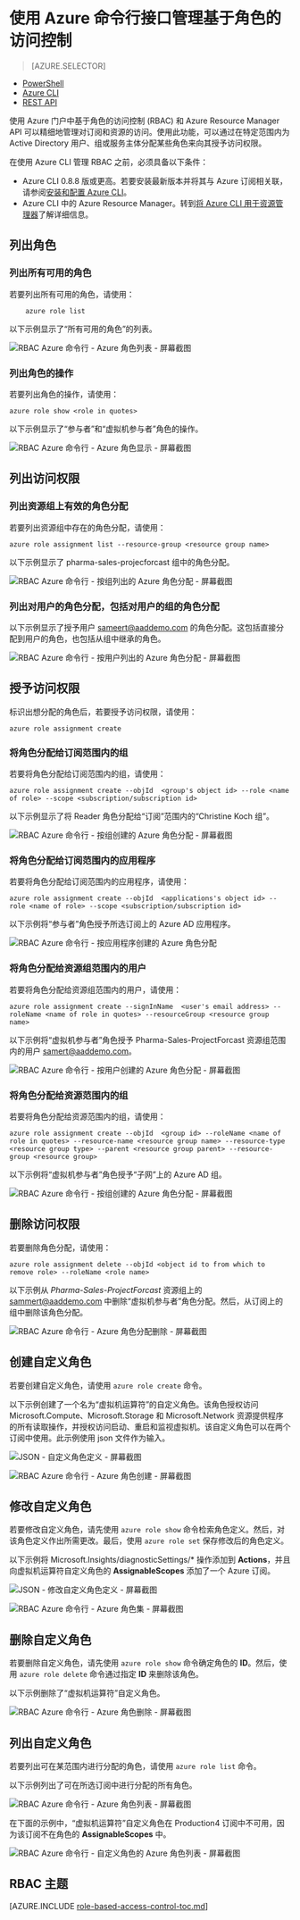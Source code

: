 <properties
	pageTitle="使用 Azure CLI 管理基于角色的访问控制 (RBAC) | Azure"
	description="通过列出角色和角色操作、将角色分配到订阅和应用程序范围来了解如何使用 Azure 命令行接口管理基于角色的访问控制 (RBAC)。"
	services="active-directory"
	documentationCenter=""
	authors="kgremban"
	manager="stevenpo"
	editor=""/>

<tags
	ms.service="active-directory"
	ms.date="04/12/2016"
	wacn.date="07/05/2016"/>

# 使用 Azure 命令行接口管理基于角色的访问控制

> [AZURE.SELECTOR]
- [PowerShell](/documentation/articles/role-based-access-control-manage-access-powershell/)
- [Azure CLI](/documentation/articles/role-based-access-control-manage-access-azure-cli/)
- [REST API](/documentation/articles/role-based-access-control-manage-access-rest/)

使用 Azure 门户中基于角色的访问控制 (RBAC) 和 Azure Resource Manager API 可以精细地管理对订阅和资源的访问。使用此功能，可以通过在特定范围内为 Active Directory 用户、组或服务主体分配某些角色来向其授予访问权限。

在使用 Azure CLI 管理 RBAC 之前，必须具备以下条件：

- Azure CLI 0.8.8 版或更高。若要安装最新版本并将其与 Azure 订阅相关联，请参阅[安装和配置 Azure CLI](/documentation/articles/xplat-cli-install/)。
- Azure CLI 中的 Azure Resource Manager。转到[将 Azure CLI 用于资源管理器](/documentation/articles/xplat-cli-azure-resource-manager/)了解详细信息。

## 列出角色

###	列出所有可用的角色
若要列出所有可用的角色，请使用：

		azure role list

以下示例显示了“所有可用的角色”的列表。

![RBAC Azure 命令行 - Azure 角色列表 - 屏幕截图](./media/role-based-access-control-manage-access-azure-cli/1-azure-role-list.png)

###	列出角色的操作
若要列出角色的操作，请使用：

    azure role show <role in quotes>

以下示例显示了“参与者”和“虚拟机参与者”角色的操作。

![RBAC Azure 命令行 - Azure 角色显示 - 屏幕截图](./media/role-based-access-control-manage-access-azure-cli/1-azure-role-show.png)

##	列出访问权限
###	列出资源组上有效的角色分配
若要列出资源组中存在的角色分配，请使用：

    azure role assignment list --resource-group <resource group name>

以下示例显示了 pharma-sales-projecforcast 组中的角色分配。

![RBAC Azure 命令行 - 按组列出的 Azure 角色分配 - 屏幕截图](./media/role-based-access-control-manage-access-azure-cli/4-azure-role-assignment-list-1.png)

###	列出对用户的角色分配，包括对用户的组的角色分配

以下示例显示了授予用户 sameert@aaddemo.com 的角色分配。这包括直接分配到用户的角色，也包括从组中继承的角色。

![RBAC Azure 命令行 - 按用户列出的 Azure 角色分配 - 屏幕截图](./media/role-based-access-control-manage-access-azure-cli/4-azure-role-assignment-list-2.png)

##	授予访问权限
标识出想分配的角色后，若要授予访问权限，请使用：

    azure role assignment create

###	将角色分配给订阅范围内的组
若要将角色分配给订阅范围内的组，请使用：

	azure role assignment create --objId  <group's object id> --role <name of role> --scope <subscription/subscription id>

以下示例显示了将 Reader 角色分配给“订阅”范围内的“Christine Koch 组”。

![RBAC Azure 命令行 - 按组创建的 Azure 角色分配 - 屏幕截图](./media/role-based-access-control-manage-access-azure-cli/2-azure-role-assignment-create-1.png)

###	将角色分配给订阅范围内的应用程序
若要将角色分配给订阅范围内的应用程序，请使用：

    azure role assignment create --objId  <applications's object id> --role <name of role> --scope <subscription/subscription id>

以下示例将“参与者”角色授予所选订阅上的 Azure AD 应用程序。

 ![RBAC Azure 命令行 - 按应用程序创建的 Azure 角色分配](./media/role-based-access-control-manage-access-azure-cli/2-azure-role-assignment-create-2.png)

###	将角色分配给资源组范围内的用户
若要将角色分配给资源组范围内的用户，请使用：

	azure role assignment create --signInName  <user's email address> --roleName <name of role in quotes> --resourceGroup <resource group name>

以下示例将“虚拟机参与者”角色授予 Pharma-Sales-ProjectForcast 资源组范围内的用户 samert@aaddemo.com。

![RBAC Azure 命令行 - 按用户创建的 Azure 角色分配 - 屏幕截图](./media/role-based-access-control-manage-access-azure-cli/2-azure-role-assignment-create-3.png)

###	将角色分配给资源范围内的组
若要将角色分配给资源范围内的组，请使用：

    azure role assignment create --objId  <group id> --roleName <name of role in quotes> --resource-name <resource group name> --resource-type <resource group type> --parent <resource group parent> --resource-group <resource group>

以下示例将“虚拟机参与者”角色授予“子网”上的 Azure AD 组。

![RBAC Azure 命令行 - 按组创建的 Azure 角色分配 - 屏幕截图](./media/role-based-access-control-manage-access-azure-cli/2-azure-role-assignment-create-4.png)

##	删除访问权限
若要删除角色分配，请使用：

    azure role assignment delete --objId <object id to from which to remove role> --roleName <role name>

以下示例从 *Pharma-Sales-ProjectForcast* 资源组上的 sammert@aaddemo.com 中删除“虚拟机参与者”角色分配。然后，从订阅上的组中删除该角色分配。

![RBAC Azure 命令行 - Azure 角色分配删除 - 屏幕截图](./media/role-based-access-control-manage-access-azure-cli/3-azure-role-assignment-delete.png)

## 创建自定义角色
若要创建自定义角色，请使用 `azure role create` 命令。

以下示例创建了一个名为“虚拟机运算符”的自定义角色。该角色授权访问 Microsoft.Compute、Microsoft.Storage 和 Microsoft.Network 资源提供程序的所有读取操作，并授权访问启动、重启和监视虚拟机。该自定义角色可以在两个订阅中使用。此示例使用 json 文件作为输入。

![JSON - 自定义角色定义 - 屏幕截图](./media/role-based-access-control-manage-access-azure-cli/2-azure-role-create-1.png)

![RBAC Azure 命令行 - Azure 角色创建 - 屏幕截图](./media/role-based-access-control-manage-access-azure-cli/2-azure-role-create-2.png)

## 修改自定义角色

若要修改自定义角色，请先使用 `azure role show` 命令检索角色定义。然后，对该角色定义作出所需更改。最后，使用 `azure role set` 保存修改后的角色定义。

以下示例将 Microsoft.Insights/diagnosticSettings/* 操作添加到 **Actions**，并且向虚拟机运算符自定义角色的 **AssignableScopes** 添加了一个 Azure 订阅。

![JSON - 修改自定义角色定义 - 屏幕截图](./media/role-based-access-control-manage-access-azure-cli/3-azure-role-set-1.png)

![RBAC Azure 命令行 - Azure 角色集 - 屏幕截图](./media/role-based-access-control-manage-access-azure-cli/3-azure-role-set2.png)

## 删除自定义角色

若要删除自定义角色，请先使用 `azure role show` 命令确定角色的 **ID**。然后，使用 `azure role delete` 命令通过指定 **ID** 来删除该角色。

以下示例删除了“虚拟机运算符”自定义角色。

![RBAC Azure 命令行 - Azure 角色删除 - 屏幕截图](./media/role-based-access-control-manage-access-azure-cli/4-azure-role-delete.png)

## 列出自定义角色

若要列出可在某范围内进行分配的角色，请使用 `azure role list` 命令。

以下示例列出了可在所选订阅中进行分配的所有角色。

![RBAC Azure 命令行 - Azure 角色列表 - 屏幕截图](./media/role-based-access-control-manage-access-azure-cli/5-azure-role-list1.png)

在下面的示例中，“虚拟机运算符”自定义角色在 Production4 订阅中不可用，因为该订阅不在角色的 **AssignableScopes** 中。

![RBAC Azure 命令行 - 自定义角色的 Azure 角色列表 - 屏幕截图](./media/role-based-access-control-manage-access-azure-cli/5-azure-role-list2.png)





## RBAC 主题
[AZURE.INCLUDE [role-based-access-control-toc.md](../../includes/role-based-access-control-toc.md)]

<!---HONumber=Mooncake_0627_2016-->
